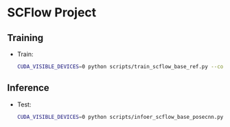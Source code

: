 # SCFlow Project

## Training
- Train:
  ```bash
  CUDA_VISIBLE_DEVICES=0 python scripts/train_scflow_base_ref.py --config-path --configs/scflow_ycbv.yaml

## Inference
- Test:
  ```bash
  CUDA_VISIBLE_DEVICES=0 python scripts/infoer_scflow_base_posecnn.py --config-path --saved/bop_specific/scflow_base_ref/scflow_ycbv.yaml
